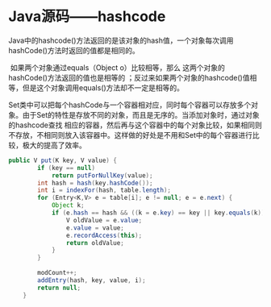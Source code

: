 # Java源码——hashcode



​	Java中的hashcode()方法返回的是该对象的hash值，一个对象每次调用hashCode()方法时返回的值都是相同的。

​	如果两个对象通过equals（Object o）比较相等，那么 这两个对象的hashCode()方法返回的值也是相等的 ；反过来如果两个对象的hashcode()值相等，但是这个对象调用equals()方法却不一定是相等的。

​	Set类中可以把每个hashCode与一个容器相对应，同时每个容器可以存放多个对象。由于Set的特性是存放不同的对象，而且是无序的。当添加对象时，通过对象的hashcode查找 相应的容器，然后再与这个容器中的每个对象比较，如果相同则不存放，不相同则放入该容器中。这样做的好处是不用和Set中的每个容器进行比较，极大的提高了效率。



```Java
public V put(K key, V value) {
        if (key == null)
            return putForNullKey(value);
        int hash = hash(key.hashCode());
        int i = indexFor(hash, table.length);
        for (Entry<K,V> e = table[i]; e != null; e = e.next) {
            Object k;
            if (e.hash == hash && ((k = e.key) == key || key.equals(k))) {
                V oldValue = e.value;
                e.value = value;
                e.recordAccess(this);
                return oldValue;
            }
        }
 
        modCount++;
        addEntry(hash, key, value, i);
        return null;
    }
```

